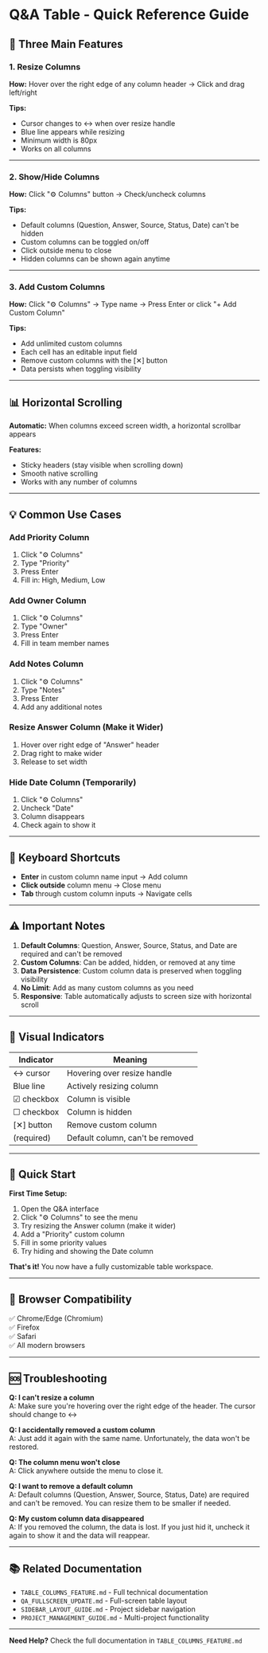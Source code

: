 # Q&A Table - Quick Reference Guide

## 🎯 Three Main Features

### 1. **Resize Columns**
**How:** Hover over the right edge of any column header → Click and drag left/right

**Tips:**
- Cursor changes to ↔ when over resize handle
- Blue line appears while resizing
- Minimum width is 80px
- Works on all columns

---

### 2. **Show/Hide Columns**
**How:** Click "⚙️ Columns" button → Check/uncheck columns

**Tips:**
- Default columns (Question, Answer, Source, Status, Date) can't be hidden
- Custom columns can be toggled on/off
- Click outside menu to close
- Hidden columns can be shown again anytime

---

### 3. **Add Custom Columns**
**How:** Click "⚙️ Columns" → Type name → Press Enter or click "+ Add Custom Column"

**Tips:**
- Add unlimited custom columns
- Each cell has an editable input field
- Remove custom columns with the [✕] button
- Data persists when toggling visibility

---

## 📊 Horizontal Scrolling

**Automatic:** When columns exceed screen width, a horizontal scrollbar appears

**Features:**
- Sticky headers (stay visible when scrolling down)
- Smooth native scrolling
- Works with any number of columns

---

## 💡 Common Use Cases

### Add Priority Column
1. Click "⚙️ Columns"
2. Type "Priority"
3. Press Enter
4. Fill in: High, Medium, Low

### Add Owner Column
1. Click "⚙️ Columns"
2. Type "Owner"
3. Press Enter
4. Fill in team member names

### Add Notes Column
1. Click "⚙️ Columns"
2. Type "Notes"
3. Press Enter
4. Add any additional notes

### Resize Answer Column (Make it Wider)
1. Hover over right edge of "Answer" header
2. Drag right to make wider
3. Release to set width

### Hide Date Column (Temporarily)
1. Click "⚙️ Columns"
2. Uncheck "Date"
3. Column disappears
4. Check again to show it

---

## 🔧 Keyboard Shortcuts

- **Enter** in custom column name input → Add column
- **Click outside** column menu → Close menu
- **Tab** through custom column inputs → Navigate cells

---

## ⚠️ Important Notes

1. **Default Columns**: Question, Answer, Source, Status, and Date are required and can't be removed
2. **Custom Columns**: Can be added, hidden, or removed at any time
3. **Data Persistence**: Custom column data is preserved when toggling visibility
4. **No Limit**: Add as many custom columns as you need
5. **Responsive**: Table automatically adjusts to screen size with horizontal scroll

---

## 🎨 Visual Indicators

| Indicator | Meaning |
|-----------|---------|
| ↔ cursor | Hovering over resize handle |
| Blue line | Actively resizing column |
| ☑ checkbox | Column is visible |
| ☐ checkbox | Column is hidden |
| [✕] button | Remove custom column |
| (required) | Default column, can't be removed |

---

## 🚀 Quick Start

**First Time Setup:**
1. Open the Q&A interface
2. Click "⚙️ Columns" to see the menu
3. Try resizing the Answer column (make it wider)
4. Add a "Priority" custom column
5. Fill in some priority values
6. Try hiding and showing the Date column

**That's it!** You now have a fully customizable table workspace.

---

## 📱 Browser Compatibility

✅ Chrome/Edge (Chromium)  
✅ Firefox  
✅ Safari  
✅ All modern browsers

---

## 🆘 Troubleshooting

**Q: I can't resize a column**  
A: Make sure you're hovering over the right edge of the header. The cursor should change to ↔

**Q: I accidentally removed a custom column**  
A: Just add it again with the same name. Unfortunately, the data won't be restored.

**Q: The column menu won't close**  
A: Click anywhere outside the menu to close it.

**Q: I want to remove a default column**  
A: Default columns (Question, Answer, Source, Status, Date) are required and can't be removed. You can resize them to be smaller if needed.

**Q: My custom column data disappeared**  
A: If you removed the column, the data is lost. If you just hid it, uncheck it again to show it and the data will reappear.

---

## 📚 Related Documentation

- `TABLE_COLUMNS_FEATURE.md` - Full technical documentation
- `QA_FULLSCREEN_UPDATE.md` - Full-screen table layout
- `SIDEBAR_LAYOUT_GUIDE.md` - Project sidebar navigation
- `PROJECT_MANAGEMENT_GUIDE.md` - Multi-project functionality

---

**Need Help?** Check the full documentation in `TABLE_COLUMNS_FEATURE.md`

